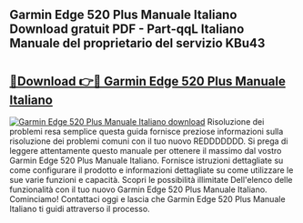 ## Garmin Edge 520 Plus Manuale Italiano Download gratuit PDF - Part-qqL Italiano Manuale del proprietario del servizio KBu43

# <h2><a href="http://dfeoc3y.blite.top/?on=Garmin+Edge+520+Plus+Manuale+Italiano">🔗Download 👉🔴 Garmin Edge 520 Plus Manuale Italiano</a></h2>

[![Garmin Edge 520 Plus Manuale Italiano download](https://i.imgur.com/lujVjoI.png)](http://dfeoc3y.blite.top/?on=Garmin+Edge+520+Plus+Manuale+Italiano)
Risoluzione dei problemi resa semplice questa guida fornisce preziose informazioni sulla risoluzione dei problemi comuni con il tuo nuovo REDDDDDDD. Si prega di leggere attentamente questo manuale per ottenere il massimo dal vostro Garmin Edge 520 Plus Manuale Italiano. Fornisce istruzioni dettagliate su come configurare il prodotto e informazioni dettagliate su come utilizzare le sue varie funzioni e capacità. Scopri le possibilità illimitate Dell'elenco delle funzionalità con il tuo nuovo Garmin Edge 520 Plus Manuale Italiano. Cominciamo! Contattaci oggi e lascia che Garmin Edge 520 Plus Manuale Italiano ti guidi attraverso il processo.
